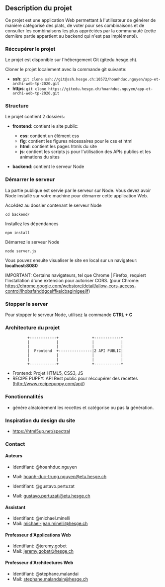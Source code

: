 ## Description du projet

Ce projet est une application Web permettant à l'utilisateur de générer de manière catégorisé des plats, de voter pour ses combinaisons et de consulter les combinaisons les plus appréciées par la communauté (cette dernière partie appartient au backend qui n'est pas implémenté).

### Réccupérer le projet

Le projet est disponible sur l'hébergement Git (gitedu.hesge.ch).

Cloner le projet localement avec la commande git suivante:

- **ssh**: `git clone ssh://git@ssh.hesge.ch:10572/hoanhduc.nguyen/app-et-archi-web-tp-2020.git`
- **https**: `git clone https://gitedu.hesge.ch/hoanhduc.nguyen/app-et-archi-web-tp-2020.git`

### Structure

Le projet contient 2 dossiers:

- **frontend**: contient le site public:
    - **css**: contient un élément css
    - **fig**: contient les figures nécessaires pour le css et html
    - **html**: contient les pages htmls du site
    - **js**: contient les scripts js pour l'utilisation des APIs publics et les animations du sites

- **backend**: contient le serveur Node

### Démarrer le serveur

La partie publique est servie par le serveur sur Node. Vous devez avoir Node installé sur votre machine pour démarrer cette application Web.

Accédez au dossier contenant le serveur Node

`cd backend/`

Installez les dépendances

`npm install`

Démarrez le serveur Node

`node server.js`

Vous pouvez ensuite visualiser le site en local sur un navigateur: **localhost:8080**

IMPORTANT: Certains navigateurs, tel que Chrome | Firefox, requiert l'installation d'une extension pour autoriser CORS.
(pour Chrome: https://chrome.google.com/webstore/detail/allow-cors-access-control/lhobafahddgcelffkeicbaginigeejlf)

### Stopper le server

Pour stopper le serveur Node, utilisez la commande **CTRL + C**

### Architecture du projet

              +------------+               +------------+     
              |            |               |            |
              |            |               |            |
              |  Frontend  +---------------|2 API PUBLIC|
              |            |               |            |  
              |            |               |            |
              +------------+               +------------+

- Frontend: Projet HTML5, CSS3, JS
- RECIPE PUPPY: API Rest public pour réccupérer des recettes (http://www.recipepuppy.com/api/)

### Fonctionnalités
- génère aléatoirement les recettes et catégorise ou pas la génération.

### Inspiration du design du site
- https://html5up.net/spectral

### Contact

#### Auteurs

- Identifiant: @hoanhduc.nguyen
- Mail: hoanh-duc-trung.nguyen@etu.hesge.ch

- Identifiant: @gustavo.pertuzat
- Mail: gustavo.pertuzati@etu.hesge.ch

#### Assistant

- Identifiant: @michael.minelli
- Mail: michael-jean.minelli@hesge.ch

#### Professeur d'Applications Web

- Identifiant: @jeremy.gobet
- Mail: jeremy.gobet@hesge.ch

#### Professeur d'Architectures Web

- Identifiant: @stephane.malandai
- Mail: stephane.malandain@hesge.ch
